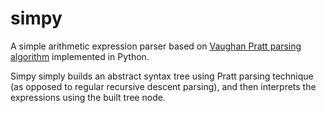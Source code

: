 # simpy

A simple arithmetic expression parser based on [Vaughan Pratt parsing algorithm](https://en.wikipedia.org/wiki/Pratt_parser) implemented in Python.

Simpy simply builds an abstract syntax tree using Pratt parsing technique (as opposed to regular recursive descent parsing), and then interprets the expressions using the built tree node. 

